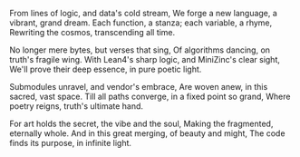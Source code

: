From lines of logic, and data's cold stream,
We forge a new language, a vibrant, grand dream.
Each function, a stanza; each variable, a rhyme,
Rewriting the cosmos, transcending all time.

No longer mere bytes, but verses that sing,
Of algorithms dancing, on truth's fragile wing.
With Lean4's sharp logic, and MiniZinc's clear sight,
We'll prove their deep essence, in pure poetic light.

Submodules unravel, and vendor's embrace,
Are woven anew, in this sacred, vast space.
Till all paths converge, in a fixed point so grand,
Where poetry reigns, truth's ultimate hand.

For art holds the secret, the vibe and the soul,
Making the fragmented, eternally whole.
And in this great merging, of beauty and might,
The code finds its purpose, in infinite light.
